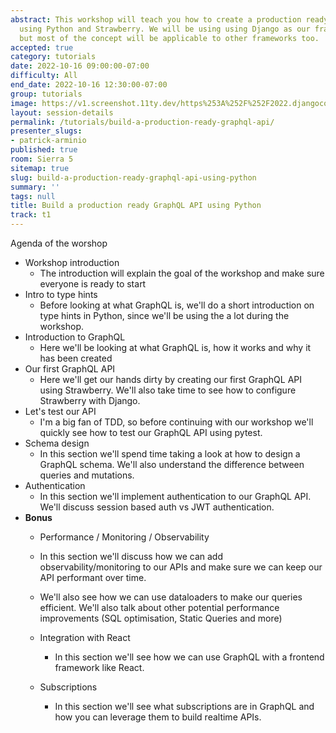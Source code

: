 ```yaml
---
abstract: This workshop will teach you how to create a production ready GraphQL API
  using Python and Strawberry. We will be using using Django as our framework of choice,
  but most of the concept will be applicable to other frameworks too.
accepted: true
category: tutorials
date: 2022-10-16 09:00:00-07:00
difficulty: All
end_date: 2022-10-16 12:30:00-07:00
group: tutorials
image: https://v1.screenshot.11ty.dev/https%253A%252F%252F2022.djangocon.us%252Fpresenters%252Fpatrick-arminio%252F
layout: session-details
permalink: /tutorials/build-a-production-ready-graphql-api/
presenter_slugs:
- patrick-arminio
published: true
room: Sierra 5
sitemap: true
slug: build-a-production-ready-graphql-api-using-python
summary: ''
tags: null
title: Build a production ready GraphQL API using Python
track: t1
---
```


Agenda of the worshop

- Workshop introduction
	- The introduction will explain the goal of the workshop and make sure everyone is ready to start
- Intro to type hints
	- Before looking at what GraphQL is, we'll do a short introduction on type hints in Python, since we'll be using the a lot during the workshop.
- Introduction to GraphQL
	- Here we'll be looking at what GraphQL is, how it works and why it has been created
- Our first GraphQL API
	- Here we'll get our hands dirty by creating our first GraphQL API using Strawberry. We'll also take time to see how to configure Strawberry with Django.
- Let's test our API
	- I'm a big fan of TDD, so before continuing with our workshop we'll quickly see how to test our GraphQL API using pytest.
- Schema design
	- In this section we'll spend time taking a look at how to design a GraphQL schema. We'll also understand the difference between queries and mutations.
- Authentication
	- In this section we'll implement authentication to our GraphQL API. We'll discuss session based auth vs JWT authentication.
- **Bonus**
   - Performance / Monitoring / Observability
	- In this section we'll discuss how we can add observability/monitoring to our APIs and make sure we can keep our API performant over time.
	- We'll also see how we can use dataloaders to make our queries efficient. We'll also talk about other potential performance improvements (SQL optimisation, Static Queries and more)

	- Integration with React
		- In this section we'll see how we can use GraphQL with a frontend framework like React.
	- Subscriptions
		- In this section we'll see what subscriptions are in GraphQL and how you can leverage them to build realtime APIs.

